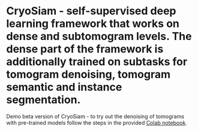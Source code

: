 # CryoSiam - self-supervised deep learning framework that works on dense and subtomogram levels. The dense part of the framework is additionally trained on subtasks for tomogram denoising, tomogram semantic and instance segmentation. 

Demo beta version of CryoSiam - to try out the denoising of tomograms with pre-trained models follow the steps in the provided [Colab notebook](https://github.com/frosinastojanovska/cryosiam_beta/blob/main/tomogram_denoising.ipynb).
